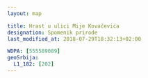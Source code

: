 ```yaml
---
layout: map

title: Hrast u ulici Mije Kovačevića
designation: Spomenik prirode
last_modified_at: 2018-07-29T18:32:13+02:00

WDPA: [555589089]
geoSrbija:
  L1_182: [202]
---
```

